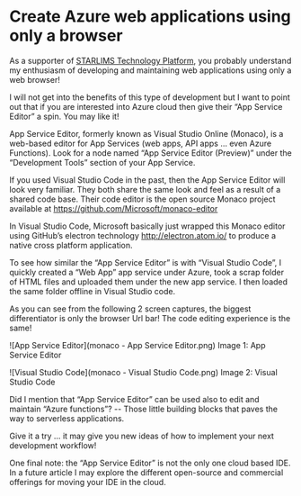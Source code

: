 Create Azure web applications using only a browser
==================================================

As a supporter of [STARLIMS Technology Platform](https://www.linkedin.com/in/mveteanu/), you probably understand my enthusiasm of developing and maintaining web applications using only a web browser!

I will not get into the benefits of this type of development but I want to point out that if you are interested into Azure cloud then give their “App Service Editor” a spin. You may like it!

App Service Editor, formerly known as Visual Studio Online (Monaco), is a web-based editor for App Services (web apps, API apps … even Azure Functions). Look for a node named “App Service Editor (Preview)” under the “Development Tools” section of your App Service.

If you used Visual Studio Code in the past, then the App Service Editor will look very familiar. They both share the same look and feel as a result of a shared code base. Their code editor is the open source Monaco project available at https://github.com/Microsoft/monaco-editor

In Visual Studio Code, Microsoft basically just wrapped this Monaco editor using GitHub’s electron technology http://electron.atom.io/ to produce a native cross platform application.

To see how similar the “App Service Editor” is with “Visual Studio Code”, I quickly created a “Web App” app service under Azure, took a scrap folder of HTML files and uploaded them under the new app service. I then loaded the same folder offline in Visual Studio code.

As you can see from the following 2 screen captures, the biggest differentiator is only the browser Url bar! The code editing experience is the same!
 
![App Service Editor](monaco - App Service Editor.png)
Image 1: App Service Editor


![Visual Studio Code](monaco - Visual Studio Code.png)
Image 2: Visual Studio Code

Did I mention that “App Service Editor” can be used also to edit and maintain “Azure functions”? -- Those little building blocks that paves the way to serverless applications.

Give it a try … it may give you new ideas of how to implement your next development workflow!

One final note: the “App Service Editor” is not the only one cloud based IDE. In a future article I may explore the different open-source and commercial offerings for moving your IDE in the cloud.
